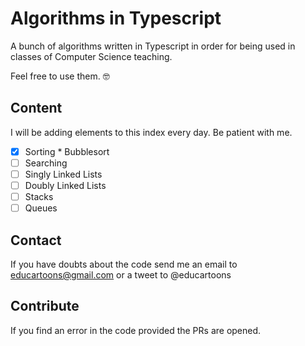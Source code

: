 # Algorithms in Typescript

A bunch of algorithms written in Typescript in order for being used in classes of Computer Science teaching.

Feel free to use them. 🤓

## Content

I will be adding elements to this index every day. Be patient with me.

- [x] Sorting \* Bubblesort
- [ ] Searching
- [ ] Singly Linked Lists
- [ ] Doubly Linked Lists
- [ ] Stacks
- [ ] Queues

## Contact

If you have doubts about the code send me an email to educartoons@gmail.com or a tweet to @educartoons

## Contribute

If you find an error in the code provided the PRs are opened.
